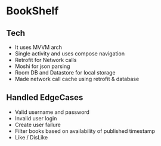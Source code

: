 # BookShelf

## Tech
- It uses MVVM arch
- Single activity and uses compose navigation
- Retrofit for Network calls
- Moshi for json parsing
- Room DB and Datastore for local storage
- Made network call cache using retrofit & database 

## Handled EdgeCases
- Valid username and password
- Invalid user login
- Create user failure
- Filter books based on availability of published timestamp
- Like / DisLike 

